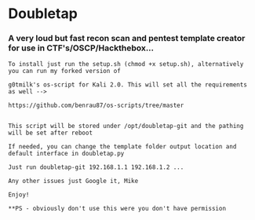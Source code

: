 # Doubletap
### A very loud but fast recon scan and pentest template creator for use in CTF's/OSCP/Hackthebox...

```
To install just run the setup.sh (chmod +x setup.sh), alternatively you can run my forked version of 

g0tmilk's os-script for Kali 2.0. This will set all the requirements as well -->

https://github.com/benrau87/os-scripts/tree/master


This script will be stored under /opt/doubletap-git and the pathing will be set after reboot

If needed, you can change the template folder output location and default interface in doubletap.py

Just run doubletap-git 192.168.1.1 192.168.1.2 ... 

Any other issues just Google it, Mike

Enjoy!

**PS - obviously don't use this were you don't have permission
```
